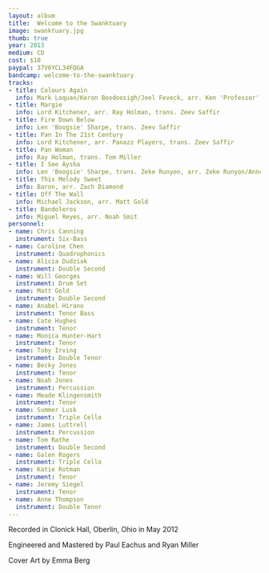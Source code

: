 ```yaml
---
layout: album
title:  Welcome to the Swanktuary
image: swanktuary.jpg
thumb: true
year: 2013
medium: CD
cost: $10
paypal: 37V6YCL34FQGA
bandcamp: welcome-to-the-swanktuary
tracks:
- title: Colours Again
  info: Mark Loquan/Keron Boodoosigh/Joel Feveck, arr. Ken 'Professor' Philmore, trans. Zeev Saffir, arr. Tyler Stoll/Anne Thompson
- title: Margie
  info: Lord Kitchener, arr. Ray Holman, trans. Zeev Saffir
- title: Fire Down Below
  info: Len 'Boogsie' Sharpe, trans. Zeev Saffir
- title: Pan In The 21st Century
  info: Lord Kitchener, arr. Panazz Players, trans. Zeev Saffir
- title: Pan Woman
  info: Ray Holman, trans. Tom Miller
- title: I See Aysha
  info: Len 'Boogsie' Sharpe, trans. Zeke Runyon, arr. Zeke Runyon/Anne Thompson
- title: This Melody Sweet
  info: Baron, arr. Zach Diamond
- title: Off The Wall
  info: Michael Jackson, arr. Matt Gold
- title: Bandoleros
  info: Miguel Reyes, arr. Noah Smit
personnel:
- name: Chris Canning
  instrument: Six-Bass
- name: Caroline Chen
  instrument: Quadrophonics
- name: Alicia Dudziak
  instrument: Double Second
- name: Will Georges
  instrument: Drum Set
- name: Matt Gold
  instrument: Double Second
- name: Anabel Hirano
  instrument: Tenor Bass
- name: Cate Hughes
  instrument: Tenor
- name: Monica Hunter-Hart
  instrument: Tenor
- name: Toby Irving
  instrument: Double Tenor
- name: Becky Jones
  instrument: Tenor
- name: Noah Jones
  instrument: Percussion
- name: Meade Klingensmith
  instrument: Tenor
- name: Summer Lusk
  instrument: Triple Cello
- name: James Luttrell
  instrument: Percussion
- name: Tom Rathe
  instrument: Double Second
- name: Galen Rogers
  instrument: Triple Cello
- name: Katie Rotman
  instrument: Tenor
- name: Jeremy Siegel
  instrument: Tenor
- name: Anne Thompson
  instrument: Double Tenor
---
```

Recorded in Clonick Hall, Oberlin, Ohio in May 2012

Engineered and Mastered by Paul Eachus and Ryan Miller

Cover Art by Emma Berg

